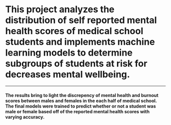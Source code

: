 # This project analyzes the distribution of self reported mental health scores of medical school students and implements machine learning models to determine subgroups of students at risk for decreases mental wellbeing.
---
#### The results bring to light the discrepency of mental health and burnout scores between males and females in the each half of medical school. The final models were trained to predict whether or not a student was male or female based off of the reported mental health scores with varying accuracy.

